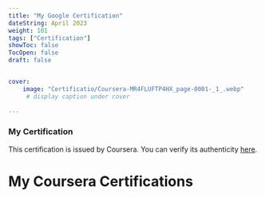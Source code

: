 ```yaml
---
title: "My Google Certification"
dateString: April 2023
weight: 101
tags: ["Certification"]
showToc: false
TocOpen: false
draft: false


cover:
    image: "Certificatio/Coursera-MR4FLUFTP4HX_page-0001-_1_.webp" 
     # display caption under cover
    
---
```

### My Certification

This certification is issued by Coursera. You can verify its authenticity [here](https://www.coursera.org/account/accomplishments/certificate/MR4FLUFTP4HX).



<!DOCTYPE html>
<html>
  <head>
    <title>My Coursera Certifications</title>
  </head>
  <body>
    <h1>My Coursera Certifications</h1>
    <div id="certifications"></div>
    <script src="script.js">
      const container = document.getElementById('certifications');

fetch('https://api.coursera.org/api/external/certificates.v1?user-ids=YOUR_USER_ID&fields=certificates,links')
  .then(response => response.json())
  .then(data => {
    const certifications = data.elements[0].certificates;

    certifications.forEach(certification => {
      const { name, description, certificateImageUrl, link } = certification;

      const certificationElement = document.createElement('div');
      certificationElement.classList.add('certification');

      const imageElement = document.createElement('img');
      imageElement.src = certificateImageUrl;
      certificationElement.appendChild(imageElement);

      const nameElement = document.createElement('h2');
      nameElement.textContent = name;
      certificationElement.appendChild(nameElement);

      const descriptionElement = document.createElement('p');
      descriptionElement.textContent = description;
      certificationElement.appendChild(descriptionElement);

      const linkElement = document.createElement('a');
      linkElement.href = link.url;
      linkElement.textContent = 'View Certificate';
      certificationElement.appendChild(linkElement);

      container.appendChild(certificationElement);
    });
  });

      </script>
  </body>
</html>

